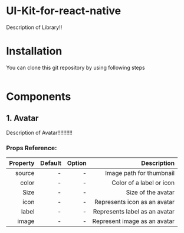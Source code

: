 # UI-Kit-for-react-native

Description of Library!!

# Installation

You can clone this git repository by using following steps

```bash

```

# Components 

## 1. Avatar
Description of Avatar!!!!!!!!!!

### Props Reference:

| Property | Default | Option | Description |
|---------:|--------:|-------:|------------:|
|source |-|-|Image path for thumbnail|
|color |-|-|Color of a label or icon|
|Size|-|-|Size of the avatar|
|icon|-|-|Represents icon as an avatar|
|label |-|-|Represents label as an avatar|
|image |-|-|Represent image as an avatar|



